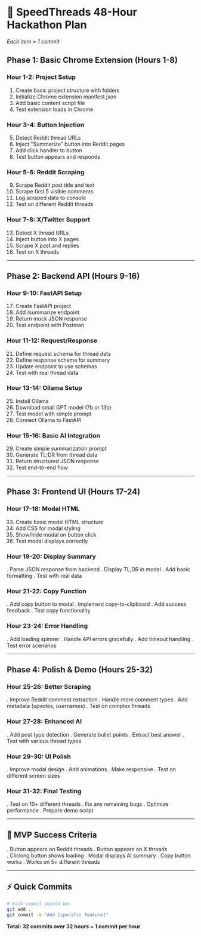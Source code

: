 # 🚀 SpeedThreads 48-Hour Hackathon Plan
*Each item = 1 commit*

## **Phase 1: Basic Chrome Extension (Hours 1-8)**

### Hour 1-2: Project Setup
1. Create basic project structure with folders
2. Initialize Chrome extension manifest.json
3. Add basic content script file
4. Test extension loads in Chrome

### Hour 3-4: Button Injection
5. Detect Reddit thread URLs
6. Inject "Summarize" button into Reddit pages
7. Add click handler to button
8. Test button appears and responds

### Hour 5-6: Reddit Scraping
9. Scrape Reddit post title and text
10. Scrape first 5 visible comments
11. Log scraped data to console
12. Test on different Reddit threads

### Hour 7-8: X/Twitter Support
13. Detect X thread URLs
14. Inject button into X pages
15. Scrape X post and replies
16. Test on X threads

---

## **Phase 2: Backend API (Hours 9-16)**

### Hour 9-10: FastAPI Setup
17. Create FastAPI project
18. Add /summarize endpoint
19. Return mock JSON response
20. Test endpoint with Postman

### Hour 11-12: Request/Response
21. Define request schema for thread data
22. Define response schema for summary
23. Update endpoint to use schemas
24. Test with real thread data

### Hour 13-14: Ollama Setup
25. Install Ollama
26. Download small GPT model (7b or 13b)
27. Test model with simple prompt
28. Connect Ollama to FastAPI

### Hour 15-16: Basic AI Integration
29. Create simple summarization prompt
30. Generate TL;DR from thread data
31. Return structured JSON response
32. Test end-to-end flow

---

## **Phase 3: Frontend UI (Hours 17-24)**

### Hour 17-18: Modal HTML
33. Create basic modal HTML structure
34. Add CSS for modal styling
35. Show/hide modal on button click
36. Test modal displays correctly

### Hour 19-20: Display Summary
. Parse JSON response from backend
. Display TL;DR in modal
. Add basic formatting
. Test with real data

### Hour 21-22: Copy Function
. Add copy button to modal
. Implement copy-to-clipboard
. Add success feedback
. Test copy functionality

### Hour 23-24: Error Handling
. Add loading spinner
. Handle API errors gracefully
. Add timeout handling
. Test error scenarios

---

## **Phase 4: Polish & Demo (Hours 25-32)**

### Hour 25-26: Better Scraping
. Improve Reddit comment extraction
. Handle more comment types
. Add metadata (upvotes, usernames)
. Test on complex threads

### Hour 27-28: Enhanced AI
. Add post type detection
. Generate bullet points
. Extract best answer
. Test with various thread types

### Hour 29-30: UI Polish
. Improve modal design
. Add animations
. Make responsive
. Test on different screen sizes

### Hour 31-32: Final Testing
. Test on 10+ different threads
. Fix any remaining bugs
. Optimize performance
. Prepare demo script

---

## **🎯 MVP Success Criteria**
. Button appears on Reddit threads
. Button appears on X threads  
. Clicking button shows loading
. Modal displays AI summary
. Copy button works
. Works on 5+ different threads

---

## **⚡ Quick Commits**
```bash
# Each commit should be:
git add .
git commit -m "Add [specific feature]"
```

**Total: 32 commits over 32 hours = 1 commit per hour**
